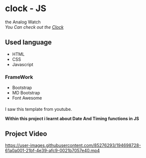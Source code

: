 # clock - JS
the Analog Watch \
*You Can check out the [Clock](https://Jagrati1213.github.io/clock)*
## Used language ##
- HTML 
- CSS
- Javascript
### FrameWork ###
- Bootstrap
- MD Bootstrap
- Font Awesome
####  ####
I saw this template from youtube. 

**Within this project i learnt about  Date And Timing functions in JS**
## Project Video ##
https://user-images.githubusercontent.com/85276293/194698728-61a0a001-21bf-4e39-afc9-0021b7057e40.mp4

